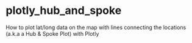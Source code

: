 # plotly_hub_and_spoke
How to plot lat/long data on the map with lines connecting the locations (a.k.a a Hub &amp; Spoke Plot) with Plotly

